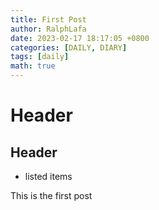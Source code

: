 ```yaml
---
title: First Post
author: RalphLafa
date: 2023-02-17 18:17:05 +0800
categories: [DAILY, DIARY]
tags: [daily]
math: true
---
```


# Header

## Header

* listed items

This is the first post
